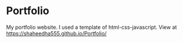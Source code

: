 # Portfolio
My portfolio website. I used a template of html-css-javascript.
View at https://shaheedha555.github.io/Portfolio/
